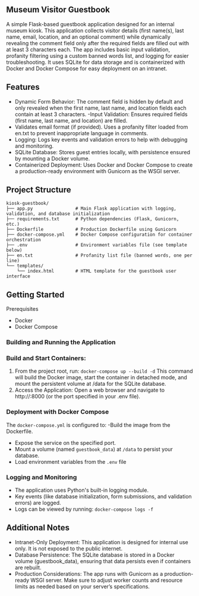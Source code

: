 ## Museum Visitor Guestbook
A simple Flask-based guestbook application designed for an internal museum kiosk. This application collects visitor details (first name(s), last name, email, location, and an optional comment) while dynamically revealing the comment field only after the required fields are filled out with at least 3 characters each. The app includes basic input validation, profanity filtering using a custom banned words list, and logging for easier troubleshooting. It uses SQLite for data storage and is containerized with Docker and Docker Compose for easy deployment on an intranet.

## Features
- Dynamic Form Behavior:
The comment field is hidden by default and only revealed when the first name, last name, and location fields each contain at least 3 characters.
-Input Validation:
Ensures required fields (first name, last name, and location) are filled.
- Validates email format (if provided).
Uses a profanity filter loaded from en.txt to prevent inappropriate language in comments.
- Logging:
Logs key events and validation errors to help with debugging and monitoring.
- SQLite Database:
Stores guest entries locally, with persistence ensured by mounting a Docker volume.
- Containerized Deployment:
Uses Docker and Docker Compose to create a production-ready environment with Gunicorn as the WSGI server.

## Project Structure
```
kiosk-guestbook/
├── app.py                # Main Flask application with logging, validation, and database initialization
├── requirements.txt      # Python dependencies (Flask, Gunicorn, etc.)
├── Dockerfile            # Production Dockerfile using Gunicorn
├── docker-compose.yml    # Docker Compose configuration for container orchestration
├── .env                  # Environment variables file (see template below)
├── en.txt                # Profanity list file (banned words, one per line)
└── templates/
    └── index.html        # HTML template for the guestbook user interface
```
## Getting Started
Prerequisites
- Docker
- Docker Compose
### Building and Running the Application
### Build and Start Containers:
1. From the project root, run:
`docker-compose up --build -d`
This command will build the Docker image, start the container in detached mode, and mount the persistent volume at /data for the SQLite database.
2. Access the Application:
Open a web browser and navigate to http://<your-server-ip>:8000 (or the port specified in your .env file).
### Deployment with Docker Compose
The `docker-compose.yml` is configured to:
 -Build the image from the Dockerfile.
- Expose the service on the specified port.
- Mount a volume (named `guestbook_data`) at `/data` to persist your database.
- Load environment variables from the `.env` file
### Logging and Monitoring
- The application uses Python's built-in logging module.
- Key events (like database initialization, form submissions, and validation errors) are logged.
- Logs can be viewed by running:
`docker-compose logs -f`
## Additional Notes
- Intranet-Only Deployment:
This application is designed for internal use only. It is not exposed to the public internet.
- Database Persistence:
The SQLite database is stored in a Docker volume (guestbook_data), ensuring that data persists even if containers are rebuilt.
- Production Considerations:
The app runs with Gunicorn as a production-ready WSGI server. Make sure to adjust worker counts and resource limits as needed based on your server’s specifications.